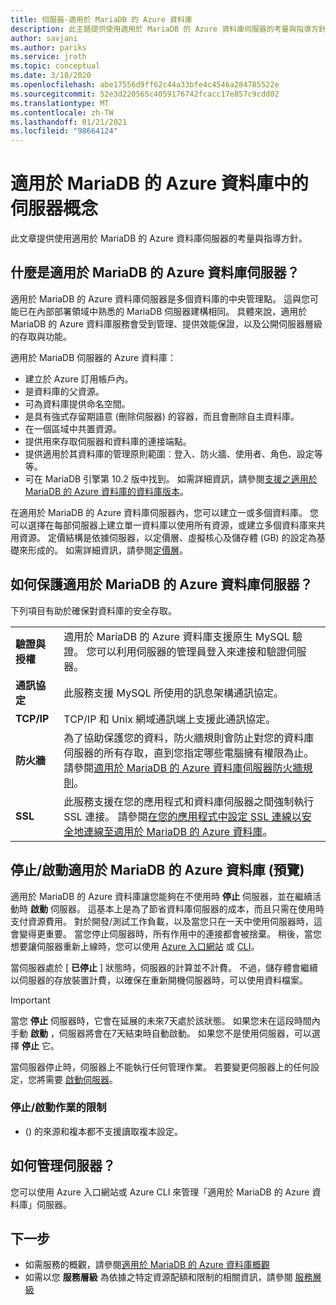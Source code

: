 ```yaml
---
title: 伺服器-適用於 MariaDB 的 Azure 資料庫
description: 此主題提供使用適用於 MariaDB 的 Azure 資料庫伺服器的考量與指導方針。
author: savjani
ms.author: pariks
ms.service: jroth
ms.topic: conceptual
ms.date: 3/18/2020
ms.openlocfilehash: abe17556d9ff62c44a33bfe4c4546a284785522e
ms.sourcegitcommit: 52e3d220565c4059176742fcacc17e857c9cdd02
ms.translationtype: MT
ms.contentlocale: zh-TW
ms.lasthandoff: 01/21/2021
ms.locfileid: "98664124"
---
```

# <a name="server-concepts-in-azure-database-for-mariadb"></a>適用於 MariaDB 的 Azure 資料庫中的伺服器概念
此文章提供使用適用於 MariaDB 的 Azure 資料庫伺服器的考量與指導方針。

## <a name="what-is-an-azure-database-for-mariadb-server"></a>什麼是適用於 MariaDB 的 Azure 資料庫伺服器？

適用於 MariaDB 的 Azure 資料庫伺服器是多個資料庫的中央管理點。 這與您可能已在內部部署領域中熟悉的 MariaDB 伺服器建構相同。 具體來說，適用於 MariaDB 的 Azure 資料庫服務會受到管理、提供效能保證，以及公開伺服器層級的存取與功能。

適用於 MariaDB 伺服器的 Azure 資料庫：

- 建立於 Azure 訂用帳戶內。
- 是資料庫的父資源。
- 可為資料庫提供命名空間。
- 是具有強式存留期語意 (刪除伺服器) 的容器，而且會刪除自主資料庫。
- 在一個區域中共置資源。
- 提供用來存取伺服器和資料庫的連接端點。
- 提供適用於其資料庫的管理原則範圍︰登入、防火牆、使用者、角色、設定等等。
- 可在 MariaDB 引擎第 10.2 版中找到。 如需詳細資訊，請參閱[支援之適用於 MariaDB 的 Azure 資料庫的資料庫版本](./concepts-supported-versions.md)。

在適用於 MariaDB 的 Azure 資料庫伺服器內，您可以建立一或多個資料庫。 您可以選擇在每部伺服器上建立單一資料庫以使用所有資源，或建立多個資料庫來共用資源。 定價結構是依據伺服器，以定價層、虛擬核心及儲存體 (GB) 的設定為基礎來形成的。 如需詳細資訊，請參閱[定價層](./concepts-pricing-tiers.md)。

## <a name="how-do-i-secure-an-azure-database-for-mariadb-server"></a>如何保護適用於 MariaDB 的 Azure 資料庫伺服器？

下列項目有助於確保對資料庫的安全存取。

|||
| :--| :--|
| **驗證與授權** | 適用於 MariaDB 的 Azure 資料庫支援原生 MySQL 驗證。 您可以利用伺服器的管理員登入來連接和驗證伺服器。 |
| **通訊協定** | 此服務支援 MySQL 所使用的訊息架構通訊協定。 |
| **TCP/IP** | TCP/IP 和 Unix 網域通訊端上支援此通訊協定。 |
| **防火牆** | 為了協助保護您的資料，防火牆規則會防止對您的資料庫伺服器的所有存取，直到您指定哪些電腦擁有權限為止。 請參閱[適用於 MariaDB 的 Azure 資料庫伺服器防火牆規則](./concepts-firewall-rules.md)。 |
| **SSL** | 此服務支援在您的應用程式和資料庫伺服器之間強制執行 SSL 連接。 請參閱[在您的應用程式中設定 SSL 連線以安全地連線至適用於 MariaDB 的 Azure 資料庫](./howto-configure-ssl.md)。 |

## <a name="stopstart-an-azure-database-for-mariadb-preview"></a>停止/啟動適用於 MariaDB 的 Azure 資料庫 (預覽) 
適用於 MariaDB 的 Azure 資料庫讓您能夠在不使用時 **停止** 伺服器，並在繼續活動時 **啟動** 伺服器。 這基本上是為了節省資料庫伺服器的成本，而且只需在使用時支付資源費用。 對於開發/測試工作負載，以及當您只在一天中使用伺服器時，這會變得更重要。 當您停止伺服器時，所有作用中的連接都會被捨棄。 稍後，當您想要讓伺服器重新上線時，您可以使用 [Azure 入口網站](../mysql/how-to-stop-start-server.md) 或 [CLI](../mysql/how-to-stop-start-server.md)。

當伺服器處於 [ **已停止** ] 狀態時，伺服器的計算並不計費。 不過，儲存體會繼續以伺服器的存放裝置計費，以確保在重新開機伺服器時，可以使用資料檔案。

> [!IMPORTANT]
> 當您 **停止** 伺服器時，它會在延展的未來7天處於該狀態。 如果您未在這段時間內手動 **啟動** ，伺服器將會在7天結束時自動啟動。 如果您不是使用伺服器，可以選擇 **停止** 它。

當伺服器停止時，伺服器上不能執行任何管理作業。 若要變更伺服器上的任何設定，您將需要 [啟動伺服器](../mysql/how-to-stop-start-server.md)。

### <a name="limitations-of-stopstart-operation"></a>停止/啟動作業的限制
-  () 的來源和複本都不支援讀取複本設定。

## <a name="how-do-i-manage-a-server"></a>如何管理伺服器？
您可以使用 Azure 入口網站或 Azure CLI 來管理「適用於 MariaDB 的 Azure 資料庫」伺服器。

## <a name="next-steps"></a>下一步
- 如需服務的概觀，請參閱[適用於 MariaDB 的 Azure 資料庫概觀](./overview.md)
- 如需以您 **服務層級** 為依據之特定資源配額和限制的相關資訊，請參閱 [服務層級](./concepts-pricing-tiers.md)

<!-- - For information about connecting to the service, see [Connection libraries for Azure Database for MariaDB](./concepts-connection-libraries.md). -->

